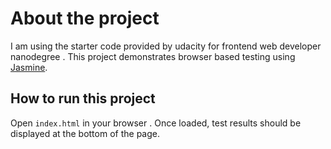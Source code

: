 
# About the project
I am using the starter code provided by udacity for frontend web developer nanodegree .
This project demonstrates browser based testing using [Jasmine](https://jasmine.github.io/).


## How to run this project

Open `index.html` in your browser .
Once loaded, test results should be displayed at the bottom of the page.

